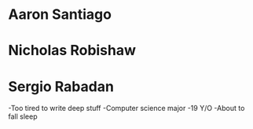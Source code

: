 # Aaron Santiago
# Nicholas Robishaw
# Sergio Rabadan
-Too tired to write deep stuff
-Computer science major
-19 Y/O
-About to fall sleep